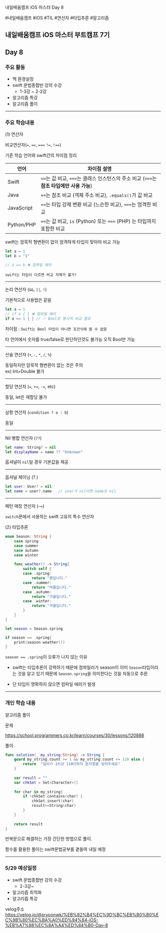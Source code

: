 
내일배움캠프 iOS 마스터 Day 8


#내일배움캠프 #iOS #TIL #연산자 #타입추론 #알고리즘


## 내일배움캠프 iOS 마스터 부트캠프 7기

## Day 8

### 주요 활동
- 맥 환경설정
- swift 문법종합반 강의 수강
    + 1-3강 ~ 2-2강
- 알고리즘 특강
- 알고리즘 풀이

---

### 주요 학습내용

(1) 연산자

비교연산자(`=`, `==`, `===` `!=`, `!==`)

기존 학습 언어와 swift간의 차이점 정리

| 언어         | 차이점 설명                                                            |
| ---------- | ----------------------------------------------------------------- |
| Swift      | `==`는 값 비교, `===`는 클래스 인스턴스의 주소 비교 (`===`는 **참조 타입에만 사용 가능**) |
| Java       | `==`는 참조 비교 (객체 주소 비교), `.equals()`가 값 비교                         |
| JavaScript | `==`는 타입 강제 변환 비교 (느슨한 비교), `===`는 엄격한 비교                         |
| Python/PHP | `==`는 값 비교, `is` (Python) 또는 `===` (PHP) 는 타입까지 포함한 비교            |

swift는 암묵적 형변환이 없이 엄격하게 타입이 맞아야 비교 가능
```swift
let a = 1
let b = "1"

// a == b ❌ 컴파일 에러
```
``swift는 타입이 다르면 비교 자체가 불가!``

---
논리 연산자 (`&&`, `||`, `!`)

기본적으로 사용법은 같음

```swift
let a = 1
// if a { } ❌ 컴파일 에러
if a == 1 { } // ✅ Bool로 명시적 비교 필요
```

차이점 : ``Swift는 Bool 타입이 아니면 조건식에 쓸 수 없음``

타 언어에서 숫자를 true/false로 판단하던것도 불가능 오직 Bool만 가능

---

산술 연산자 (`+`, `-`, `*`, `/`, `%`)

동일하지만 암묵적 형변환이 없는 것은 주의   
ex) Int+Double 불가

---

할당 연산자 (`=`, `+=`, `-=`, etc)

동일, let은 재할당 불가

---

삼항 연산자 (`condition ? a : b`)

동일

---

Nil 병합 연산자 (`??`)

```swift
let name: String? = nil
let displayName = name ?? "Unknown"
```

옵셔널이 `nil`일 경우 기본값을 제공

---

옵셔널 체이닝 (?.)
```swift
let user: User? = nil
let name = user?.name   // user가 nil이면 name도 nil
```
---

패턴 매칭 연산자 (`~=`)

`switch`문에서 사용하는 swift 고유의 특수 연산자

(2) 타입추론

```swift
enum Season: String {
    case spring
    case summer
    case autumn
    case winter
    
    func weather() -> String{
        switch self {
        case .spring:
            return "봄입니다."
        case .summer:
            return "여름입니다."
        case .autumn:
            return "가을입니다."
        case .winter:
            return "겨울입니다."
        }
    }
}

let season = Season.spring

if season == .spring{
    print(season.weather())
}
```

``season == .spring``이 오류가 나지 않는 이유

- swift는 타입추론이 강력하기 때문에 컴파일러가 season이 이미 `Season`타입이라는 것을 알고 있기 때문에 ``Season.spring``을 의미한다는 것을 자동으로 추론

- 단 타입이 명확하지 않으면 컴파일 에러가 발생



---

### 개인 학습 내용

알고리즘 풀이

문제

https://school.programmers.co.kr/learn/courses/30/lessons/120888

풀이
```swift
func solution(_ my_string:String) -> String {
    guard my_string.count >= 1 && my_string.count <= 110 else {
        return  "길이가 1이상 110이하의 문자열을 넣어주세요"
    }
    
    var result = ""
    var chkSet = Set<Character>()
    
    for char in my_string{
        if !chkSet.contains(char) {
            chkSet.insert(char)
            result+=String(char)
        }
    } 
        
    return result
}
```

반복문으로 해결하는 가장 간단한 방법으로 풀이.

함수를 활용한 풀이는 swift문법공부를 곁들여 내일 예정


---


### 5/29 예상일정

- swift 문법종합반 강의 수강
    - 2-3강~
- 알고리즘 최적화
- 알고리즘 특강


velog주소   
https://velog.io/@sryoonwk/%EB%82%B4%EC%9D%BC%EB%B0%B0%EC%9B%80%EC%BA%A0%ED%94%84-iOS-%EB%A7%88%EC%8A%A4%ED%84%B0-Day-8
